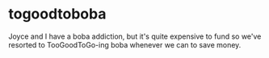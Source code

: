 # togoodtoboba
Joyce and I have a boba addiction, but it's quite expensive to fund so we've resorted to TooGoodToGo-ing boba whenever we can to save money. 
